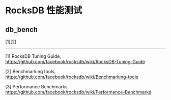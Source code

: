 # RocksDB 性能测试

## db_bench

[1][2]


---

[1] RocksDB Tuning Guide, https://github.com/facebook/rocksdb/wiki/RocksDB-Tuning-Guide

[2] Benchmarking tools, https://github.com/facebook/rocksdb/wiki/Benchmarking-tools

[3] Performance Benchmarks, https://github.com/facebook/rocksdb/wiki/Performance-Benchmarks
